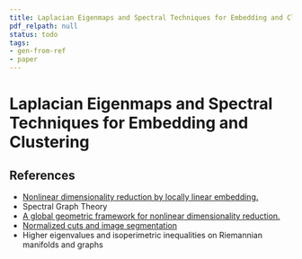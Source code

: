 ```yaml
---
title: Laplacian Eigenmaps and Spectral Techniques for Embedding and Clustering
pdf_relpath: null
status: todo
tags:
- gen-from-ref
- paper
---
```


# Laplacian Eigenmaps and Spectral Techniques for Embedding and Clustering

## References

- [Nonlinear dimensionality reduction by locally linear embedding.](./nonlinear-dimensionality-reduction-by-locally-linear-embedding.md)
- Spectral Graph Theory
- [A global geometric framework for nonlinear dimensionality reduction.](./a-global-geometric-framework-for-nonlinear-dimensionality-reduction.md)
- [Normalized cuts and image segmentation](./normalized-cuts-and-image-segmentation.md)
- Higher eigenvalues and isoperimetric inequalities on Riemannian manifolds and graphs
